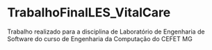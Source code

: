 # TrabalhoFinalLES_VitalCare
Trabalho realizado para a disciplina de Laboratório de Engenharia de Software do curso de Engenharia da Computação do CEFET MG

